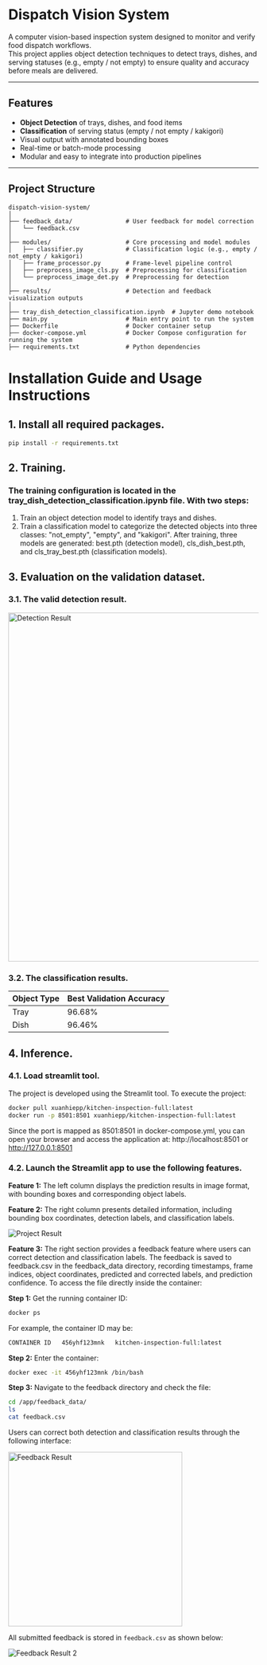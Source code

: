 # Dispatch Vision System

A computer vision-based inspection system designed to monitor and verify food dispatch workflows.  
This project applies object detection techniques to detect trays, dishes, and serving statuses (e.g., empty / not empty) to ensure quality and accuracy before meals are delivered.

---

## Features

- **Object Detection** of trays, dishes, and food items
- **Classification** of serving status (empty / not empty / kakigori)
- Visual output with annotated bounding boxes
- Real-time or batch-mode processing
- Modular and easy to integrate into production pipelines

---

## Project Structure
```
dispatch-vision-system/
│
├── feedback_data/               # User feedback for model correction
│   └── feedback.csv
│
├── modules/                     # Core processing and model modules
│   ├── classifier.py            # Classification logic (e.g., empty / not_empty / kakigori)
│   ├── frame_processor.py       # Frame-level pipeline control
│   ├── preprocess_image_cls.py  # Preprocessing for classification
│   └── preprocess_image_det.py  # Preprocessing for detection
│
├── results/                     # Detection and feedback visualization outputs
│
├── tray_dish_detection_classification.ipynb  # Jupyter demo notebook
├── main.py                      # Main entry point to run the system
├── Dockerfile                   # Docker container setup
├── docker-compose.yml           # Docker Compose configuration for running the system
├── requirements.txt             # Python dependencies
```

# Installation Guide and Usage Instructions
## 1. Install all required packages.
```bash
pip install -r requirements.txt
```
## 2. Training.
### The training configuration is located in the tray_dish_detection_classification.ipynb file. With two steps:
1. Train an object detection model to identify trays and dishes.
2. Train a classification model to categorize the detected objects into three classes: "not_empty", "empty", and "kakigori".
After training, three models are generated: best.pth (detection model), cls_dish_best.pth, and cls_tray_best.pth (classification models).

## 3. Evaluation on the validation dataset.
### 3.1. The valid detection result.
<img src="results/detection_result.png" alt="Detection Result" width="700"/>

### 3.2. The classification results.
| Object Type | Best Validation Accuracy |
|-------------|--------------------------|
| Tray        | 96.68%                   |
| Dish        | 96.46%                   |

## 4. Inference.
### 4.1. Load streamlit tool.
The project is developed using the Streamlit tool. To execute the project:
```bash
docker pull xuanhiepp/kitchen-inspection-full:latest
docker run -p 8501:8501 xuanhiepp/kitchen-inspection-full:latest
```
Since the port is mapped as 8501:8501 in docker-compose.yml, you can open your browser and access the application at:
http://localhost:8501 or http://127.0.0.1:8501
### 4.2. Launch the Streamlit app to use the following features.
**Feature 1:** The left column displays the prediction results in image format, with bounding boxes and corresponding object labels.

**Feature 2:** The right column presents detailed information, including bounding box coordinates, detection labels, and classification labels.

<img src="results/project_result.png" alt="Project Result"/><br>

**Feature 3:** The right section provides a feedback feature where users can correct detection and classification labels. The feedback is saved to feedback.csv in the feedback_data directory, recording timestamps, frame indices, object coordinates, predicted and corrected labels, and prediction confidence. To access the file directly inside the container:

**Step 1:** Get the running container ID:
```bash
docker ps
```
For example, the container ID may be:
```bash
CONTAINER ID   456yhf123mnk   kitchen-inspection-full:latest
```
**Step 2:** Enter the container:
```bash
docker exec -it 456yhf123mnk /bin/bash
```
**Step 3:** Navigate to the feedback directory and check the file:
```bash
cd /app/feedback_data/
ls
cat feedback.csv
```
Users can correct both detection and classification results through the following interface:

<img src="results/feedback_result.png" alt="Feedback Result" width="350"/>

All submitted feedback is stored in `feedback.csv` as shown below:

<img src="results/feedback_result_2.png" alt="Feedback Result 2"/>